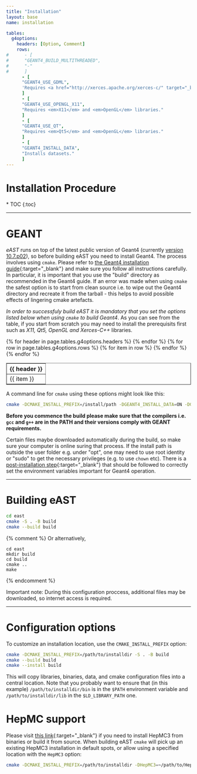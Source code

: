 ```yaml
---
title: "Installation"
layout: base
name: installation

tables:
  g4options:
    headers: [Option, Comment]
    rows:
#      - [
#      "GEANT4_BUILD_MULTITHREADED",
#      "-"
#      ]
      - [
      "GEANT4_USE_GDML",
      'Requires <a href="http://xerces.apache.org/xerces-c/" target="_blank"><em>Xerces-C++</em></a> parser.'
      ]
      - [
      "GEANT4_USE_OPENGL_X11",
      "Requires <em>X11</em> and <em>OpenGL</em> libraries."
      ]
      - [
      "GEANT4_USE_QT",
      "Requires <em>Qt5</em> and <em>OpenGL</em> libraries."
      ]
      - [
      "GEANT4_INSTALL_DATA",
      "Installs datasets."
      ]      
---        
```

<h1>Installation Procedure</h1>
* TOC
{:toc}

---

# GEANT

*eAST* runs on top of the latest public version of Geant4 (currently [version 10.7.p02](https://geant4.web.cern.ch/support/download)), so before building eAST you need to install Geant4. The process involves using `cmake`.
Please refer to [the Geant4 installation guide](https://geant4-userdoc.web.cern.ch/UsersGuides/InstallationGuide/html/index.html){:target="_blank"} and make sure you follow all instructions carefully. In particular, it is
important that you use the "build" directory as recommended in the Geant4 guide. If an error was made when
using `cmake` the safest option is to start from clean source i.e. to wipe out the Geant4 directory and
recreate it from the tarball - this helps to avoid possible effects of lingering cmake artefacts.

*In order to successfuly build eAST it is mandatory that you set the options listed below when using `cmake` to build Geant4*. As you can see from the table, if you start from scratch you may need to install
the prerequisits first such as <em>X11, Qt5, OpenGL and Xerces-C++</em> libraries.

<table border="1" width="60%">
<tr>
{% for header in page.tables.g4options.headers %}
<th>{{ header }}</th>
{% endfor %}
</tr>
{% for row in page.tables.g4options.rows %}
<tr>
{% for item in row %}
<td>
{{ item }}
</td>
{% endfor %}
</tr>
{% endfor %}
</table>

<p/>

A command line for ```cmake``` using these options might look like this:
```bash
cmake -DCMAKE_INSTALL_PREFIX=/install/path -DGEANT4_INSTALL_DATA=ON -DGEANT4_USE_OPENGL_X11=ON -DGEANT4_USE_GDML=ON -DGEANT4_USE_QT=ON /path/to/geant/directory
```
**Before you commence the build please make sure that the compilers i.e. `gcc` and `g++` are in the PATH
and their versions comply with GEANT requirements.**

Certain files maybe downloaded automatically during the build, so make sure your computer is online
suring that process.
If the install path is outside the user folder e.g. under "opt", one may need to use root identity or "sudo" to get the necessary privileges (e.g. to use `chown` etc).
There is a [post-installation step](https://geant4-userdoc.web.cern.ch/UsersGuides/InstallationGuide/html/postinstall.html){:target="_blank"} that should be followed to correctly set the environment variables
important for Geant4 operation.

---

# Building eAST

```bash
cd east
cmake -S . -B build
cmake --build build
```

{% comment %}
Or alternatively,

```
cd east
mkdir build
cd build
cmake ..
make
```

{% endcomment %}

Important note: During this configuration proccess, additional files may be downloaded, so internet access is required.

---

# Configuration options

To customize an installation location, use the `CMAKE_INSTALL_PREFIX` option:

```bash
cmake -DCMAKE_INSTALL_PREFIX=/path/to/installdir -S . -B build
cmake --build build
cmake --install build
```

This will copy libraries, binaries, data, and cmake configuration files into a central location. Note that you probably want to ensure that (in this example) `/path/to/installdir/bin` is in the `$PATH` environment variable and `/path/to/installdir/lib` in the `$LD_LIBRARY_PATH` one.

# HepMC support
Please visit
[this link](https://gitlab.cern.ch/hepmc/HepMC3/-/tree/master/){:target="_blank"}
 if you need to install HepMC3 from binaries or build it from source. When building
eAST ```cmake``` will pick up an existing HepMC3 installation in default spots,
or allow using a specified location with the `HepMC3` option:

```bash
cmake -DCMAKE_INSTALL_PREFIX=/path/to/installdir -DHepMC3=~/path/to/HepMC3dir/  -S . -B build
```
